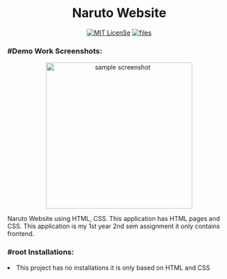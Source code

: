 <h1 align="center">Naruto Website</h1>
<p align="center">
<a href="LICENSE"><img src="https://img.shields.io/badge/License-MIT-blue.svg" alt="MIT LicenSe"></a>
<a href="[LICENSE](https://github.com/Shisui-Genjutsu/Naruto-Website-HTML-CSS)"><img src="https://img.shields.io/github/directory-file-count/Shisui-Genjutsu/Naruto-Website-HTML-CSS" alt="files"></a>
</p>

<h3>#Demo Work Screenshots:</h3>
<p align="center">
<img width="330" src="https://user-images.githubusercontent.com/112178680/230702371-13e30ec8-c012-4a25-945c-c3977132bfeb.png" alt="sample screenshot">
</p>

<p>
Naruto Website using HTML, CSS.
This application has HTML pages and  CSS.  
This application is my 1st year 2nd sem assignment it only contains frontend.
</p>

<h3>#root Installations:</h3>
<li>This project has no installations it is only based on HTML and CSS</li>

  
